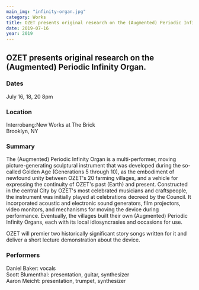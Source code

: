 ```yaml
---
main_img: "infinity-organ.jpg"
category: Works
title: OZET presents original research on the (Augmented) Periodic Infinity Organ.
date: 2019-07-16
year: 2019
---
```


## OZET presents original research on the (Augmented) Periodic Infinity Organ.

### Dates

July 16, 18, 20
8pm

### Location

Interrobang:New Works at The Brick
<br>Brooklyn, NY

### Summary

The (Augmented) Periodic Infinity Organ is a multi-performer, moving picture-generating sculptural instrument that was developed during the so-called Golden Age (Generations 5 through 10), as the embodiment of newfound unity between OZET's 20 farming villages, and a vehicle for expressing the continuity of OZET's past (Earth) and present. Constructed in the central City by OZET's most celebrated musicians and craftspeople, the instrument was initially played at celebrations decreed by the Council. It incorporated acoustic and electronic sound generators, film projectors, video monitors, and mechanisms for moving the device during performance. Eventually, the villages built their own (Augmented) Periodic Infinity Organs, each with its local idiosyncrasies and occasions for use.

OZET will premier two historically significant story songs written for it and deliver a short lecture demonstration about the device.

### Performers

Daniel Baker: vocals<br/>
Scott Blumenthal: presentation, guitar, synthesizer<br/>
Aaron Meicht: presentation, trumpet, synthesizer<br/>
